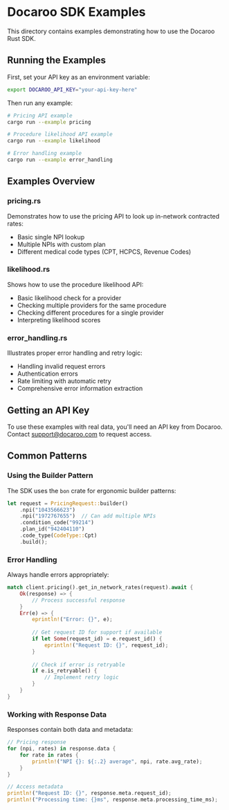 # Docaroo SDK Examples

This directory contains examples demonstrating how to use the Docaroo Rust SDK.

## Running the Examples

First, set your API key as an environment variable:

```bash
export DOCAROO_API_KEY="your-api-key-here"
```

Then run any example:

```bash
# Pricing API example
cargo run --example pricing

# Procedure likelihood API example
cargo run --example likelihood

# Error handling example
cargo run --example error_handling
```

## Examples Overview

### pricing.rs
Demonstrates how to use the pricing API to look up in-network contracted rates:
- Basic single NPI lookup
- Multiple NPIs with custom plan
- Different medical code types (CPT, HCPCS, Revenue Codes)

### likelihood.rs
Shows how to use the procedure likelihood API:
- Basic likelihood check for a provider
- Checking multiple providers for the same procedure
- Checking different procedures for a single provider
- Interpreting likelihood scores

### error_handling.rs
Illustrates proper error handling and retry logic:
- Handling invalid request errors
- Authentication errors
- Rate limiting with automatic retry
- Comprehensive error information extraction

## Getting an API Key

To use these examples with real data, you'll need an API key from Docaroo. Contact support@docaroo.com to request access.

## Common Patterns

### Using the Builder Pattern

The SDK uses the `bon` crate for ergonomic builder patterns:

```rust
let request = PricingRequest::builder()
    .npi("1043566623")
    .npi("1972767655")  // Can add multiple NPIs
    .condition_code("99214")
    .plan_id("942404110")
    .code_type(CodeType::Cpt)
    .build();
```

### Error Handling

Always handle errors appropriately:

```rust
match client.pricing().get_in_network_rates(request).await {
    Ok(response) => {
        // Process successful response
    }
    Err(e) => {
        eprintln!("Error: {}", e);
        
        // Get request ID for support if available
        if let Some(request_id) = e.request_id() {
            eprintln!("Request ID: {}", request_id);
        }
        
        // Check if error is retryable
        if e.is_retryable() {
            // Implement retry logic
        }
    }
}
```

### Working with Response Data

Responses contain both data and metadata:

```rust
// Pricing response
for (npi, rates) in response.data {
    for rate in rates {
        println!("NPI {}: ${:.2} average", npi, rate.avg_rate);
    }
}

// Access metadata
println!("Request ID: {}", response.meta.request_id);
println!("Processing time: {}ms", response.meta.processing_time_ms);
```